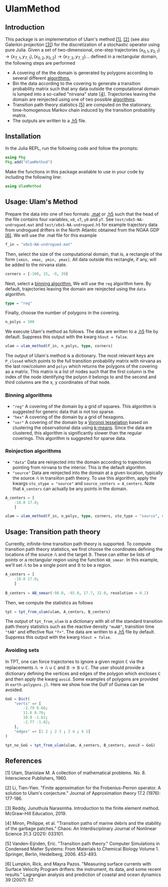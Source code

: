 # UlamMethod

<!-- [![Build Status](https://github.com/70Gage70/UlamMethod.jl/actions/workflows/CI.yml/badge.svg?branch=main)](https://github.com/70Gage70/UlamMethod.jl/actions/workflows/CI.yml?query=branch%3Amain) -->

## Introduction

This package is an implementation of Ulam's method [[1]](#1), [[2]](#2) (see also Galerkin projection [[3]](#3)) for the discretization of a stochastic operator using pure Julia. Given a set of two-dimensional, one-step trajectories $(x_{0, 1}, y_{0, 1}) \to  (x_{T, 1}, y_{T, 1}), (x_{0, 2}, y_{0, 2}) \to  (x_{T, 2}, y_{T, 2}) \dots$ defined in a rectangular domain, the following steps are performed

- A covering of the the domain is generated by polygons according to several different [algorithms.](#binning-algorithms)
- Bin the data according to the covering to generate a transition probability matrix such that any data outside the computational domain is lumped into a so-called "nirvana" state [[4]](#4). Trajectories leaving the domain are reinjected using one of two possible [algorithms](#reinjection-algorithms).
- Transition path theory statistics [[5]](#5) are computed on the stationary, time-homogenous Markov chain induced by the transition probability matrix.
- The outputs are written to a [.h5](https://github.com/JuliaIO/HDF5.jl) file.

## Installation

In the Julia REPL, run the following code and follow the prompts:

```julia
using Pkg
Pkg.add("UlamMethod")
```

Make the functions in this package available to use in your code by including the following line:

```julia
using UlamMethod
```

## Usage: Ulam's Method

Prepare the data into one of two formats: [.mat](https://github.com/JuliaIO/MAT.jl) or [.h5](https://github.com/JuliaIO/HDF5.jl) such that the head of the file contains four variables, `x0`, `xT`, `y0` and `yT`. See `test/x0x5-NA-undrogued.mat` and `test/x0x5-NA-undrogued.h5` for example trajectory data from undrogued drifters in the North Atlantic obtained from the NOAA GDP [[6]](#6). We will use the .mat file for this example

```julia
f_in = "x0x5-NA-undrogued.mat"
```

Then, select the size of the computational domain, that is, a rectangle of the form `[xmin, xmax, ymin, ymax]`. All data outside this rectangle, if any, will be added to the nirvana state.

```julia
corners = [-100, 15, -9, 39]
```

Next, select a [binning algorithm.](#binning-algorithms) We will use the `reg` algorithm here. By default, trajectories leaving the domain are reinjected using the `data` algorithm.

```julia
type = "reg"
```

Finally, choose the number of polygons in the covering.

```julia
n_polys = 500
```

We execute Ulam's method as follows. The data are written to a [.h5](https://github.com/JuliaIO/HDF5.jl) file by default. Suppress this output with the kwarg `h5out = false`. 

```julia
ulam = ulam_method(f_in, n_polys, type, corners)
```

The output of Ulam's method is a dictionary. The most relevant keys are `P_closed` which points to the full transition probability matrix with nirvana as the last row/column and `polys` which returns the polygons of the covering as a matrix. This matrix is a list of nodes such that the first column is the index of the node identifying the polyon it belongs to and the second and third columns are the x, y coordinates of that node. 

### Binning algorithms

- `"reg"` A covering of the domain by a grid of squares. This algorithm is suggested for generic data that is not too sparse.
- `"hex"` A covering of the domain by a grid of hexagons.
- `"vor"` A covering of the domain by a [Voronoi tesselation](https://en.wikipedia.org/wiki/Voronoi_diagram) based on clustering the observational data using [k-means](https://en.wikipedia.org/wiki/K-means_clustering). Since the data are clustered, this algorithm is significantly slower than the regular coverings. This algorithm is suggested for sparse data.

### Reinjection algorithms

- `"data"` Data are reinjected into the domain according to trajectories pointing from nirvana to the interior. This is the default algorithm.
- `"source"` Data are reinjected into the domain at a given location, typically the source $\mathbb{A}$ in transiiton path theory. To use this algorithm, apply the kwargs `sto_stype = "source"` and `source_centers = A_centers`. Note that `A_centers` can actually be any points in the domain. 

```julia
A_centers = [
    -18.0 17.0;
    ]

ulam = ulam_method(f_in, n_polys, type, corners, sto_type = "source", source_centers = A_centers)
```

## Usage: Transition path theory

Currently, infinite-time transition path theory is supported. To compute transition path theory statistics, we first choose the coordinates defining the locations of the source $\mathbb{A}$ and the target $\mathbb{B}$. These can either be lists of points or a rectangular region using the function `AB_smear`. In this example, we'll set $\mathbb{A}$ to be a single point and $\mathbb{B}$ to be a region.

```julia
A_centers = [
    -18.0 17.0;
    ]
    
B_centers = AB_smear(-98.0, -92.0, 17.7, 32.0, resolution = 0.1)
```

Then, we compute the statistics as follows


```julia
tpt = tpt_from_ulam(ulam, A_centers, B_centers)
```

The output of `tpt_from_ulam` is a dictionary with all of the standard transition path theory statistics such as the reactive density `"muAB"`, transition time `"tAB"` and effective flux `"f+"`. The data are written to a [.h5](https://github.com/JuliaIO/HDF5.jl) file by default. Suppress this output with the kwarg `h5out = false`. 

### Avoiding sets

In TPT, one can force trajectories to ignore a given region $\mathbb{C}$ via the replacements $\mathbb{A} \to \mathbb{A} \cup \mathbb{C}$ and $\mathbb{B} \to \mathbb{B} \cup \mathbb{C}$. The user should provide a dictionary defining the vertices and edges of the polygon which encloses $\mathbb{C}$ and then apply the kwarg `avoid`. Some examples of polygons are provided in `earth-polygons.jl`. Here we show how the Gulf of Guinea can be avoided.

```julia
GoG = Dict(
    "verts" => [
        -2.79 8.66; 
        11.6 8.76; 
        10.9 -1.62;
        -2.77 -1.02;
    ],
    "edges" => [1 2 ; 2 3 ; 3 4 ; 4 1]
)

tpt_no_GoG = tpt_from_ulam(ulam, A_centers, B_centers, avoid = GoG)
```

## References

<a id = "1">[1]</a> Ulam, Stanislaw M. A collection of mathematical problems. No. 8. Interscience Publishers, 1960.

<a id = "2">[2]</a> Li, Tien-Yien. "Finite approximation for the Frobenius-Perron operator. A solution to Ulam's conjecture." Journal of Approximation theory 17.2 (1976): 177-186.

<a id = "3">[3]</a> Reddy, Junuthula Narasimha. Introduction to the finite element method. McGraw-Hill Education, 2019.

<a id = "4">[4]</a> Miron, Philippe, et al. "Transition paths of marine debris and the stability of the garbage patches<? A3B2 show [editpick]?>." Chaos: An Interdisciplinary Journal of Nonlinear Science 31.3 (2021): 033101.

<a id = "5">[5]</a>  Vanden-Eijnden, Eric. "Transition path theory." Computer Simulations in Condensed Matter Systems: From Materials to Chemical Biology Volume 1. Springer, Berlin, Heidelberg, 2006. 453-493.

<a id = "6">[6]</a> Lumpkin, Rick, and Mayra Pazos. "Measuring surface currents with Surface Velocity Program drifters: the instrument, its data, and some recent results." Lagrangian analysis and prediction of coastal and ocean dynamics 39 (2007): 67.
